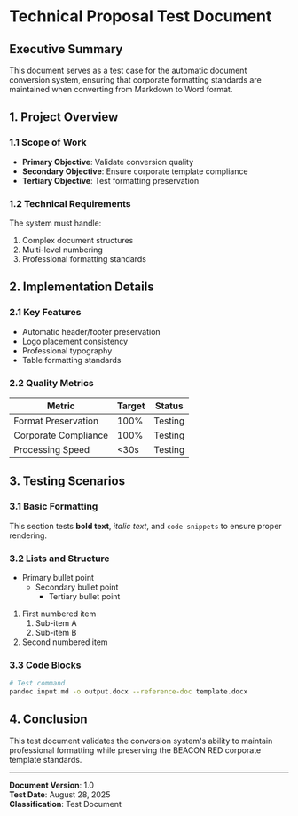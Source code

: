 # Technical Proposal Test Document

## Executive Summary

This document serves as a test case for the automatic document conversion system, ensuring that corporate formatting standards are maintained when converting from Markdown to Word format.

## 1. Project Overview

### 1.1 Scope of Work
- **Primary Objective**: Validate conversion quality
- **Secondary Objective**: Ensure corporate template compliance
- **Tertiary Objective**: Test formatting preservation

### 1.2 Technical Requirements
The system must handle:
1. Complex document structures
2. Multi-level numbering
3. Professional formatting standards

## 2. Implementation Details

### 2.1 Key Features
- Automatic header/footer preservation
- Logo placement consistency
- Professional typography
- Table formatting standards

### 2.2 Quality Metrics

| Metric | Target | Status |
|--------|--------|---------|
| Format Preservation | 100% | Testing |
| Corporate Compliance | 100% | Testing |
| Processing Speed | <30s | Testing |

## 3. Testing Scenarios

### 3.1 Basic Formatting
This section tests **bold text**, *italic text*, and `code snippets` to ensure proper rendering.

### 3.2 Lists and Structure
- Primary bullet point
  - Secondary bullet point
    - Tertiary bullet point

1. First numbered item
   1. Sub-item A
   2. Sub-item B
2. Second numbered item

### 3.3 Code Blocks
```bash
# Test command
pandoc input.md -o output.docx --reference-doc template.docx
```

## 4. Conclusion

This test document validates the conversion system's ability to maintain professional formatting while preserving the BEACON RED corporate template standards.

---

**Document Version**: 1.0  
**Test Date**: August 28, 2025  
**Classification**: Test Document
